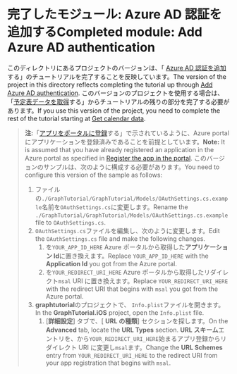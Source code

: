 # <a name="completed-module-add-azure-ad-authentication"></a><span data-ttu-id="537bd-101">完了したモジュール: Azure AD 認証を追加する</span><span class="sxs-lookup"><span data-stu-id="537bd-101">Completed module: Add Azure AD authentication</span></span>

<span data-ttu-id="537bd-102">このディレクトリにあるプロジェクトのバージョンは、「 [Azure AD 認証を追加](https://docs.microsoft.com/graph/tutorials/xamarin?tutorial-step=3)する」のチュートリアルを完了することを反映しています。</span><span class="sxs-lookup"><span data-stu-id="537bd-102">The version of the project in this directory reflects completing the tutorial up through [Add Azure AD authentication](https://docs.microsoft.com/graph/tutorials/xamarin?tutorial-step=3).</span></span> <span data-ttu-id="537bd-103">このバージョンのプロジェクトを使用する場合は、「[予定表データを取得](https://docs.microsoft.com/graph/tutorials/xamarin?tutorial-step=4)する」からチュートリアルの残りの部分を完了する必要があります。</span><span class="sxs-lookup"><span data-stu-id="537bd-103">If you use this version of the project, you need to complete the rest of the tutorial starting at [Get calendar data](https://docs.microsoft.com/graph/tutorials/xamarin?tutorial-step=4).</span></span>

> <span data-ttu-id="537bd-104">**注:**「[アプリをポータルに登録](https://docs.microsoft.com/graph/tutorials/xamarin?tutorial-step=2)する」で示されているように、Azure portal にアプリケーションを登録済みであることを前提としています。</span><span class="sxs-lookup"><span data-stu-id="537bd-104">**Note:** It is assumed that you have already registered an application in the Azure portal as specified in [Register the app in the portal](https://docs.microsoft.com/graph/tutorials/xamarin?tutorial-step=2).</span></span> <span data-ttu-id="537bd-105">このバージョンのサンプルは、次のように構成する必要があります。</span><span class="sxs-lookup"><span data-stu-id="537bd-105">You need to configure this version of the sample as follows:</span></span>
>
> 1. <span data-ttu-id="537bd-106">ファイルの`./GraphTutorial/GraphTutorial/Models/OAuthSettings.cs.example`名前を`OAuthSettings.cs`に変更します。</span><span class="sxs-lookup"><span data-stu-id="537bd-106">Rename the `./GraphTutorial/GraphTutorial/Models/OAuthSettings.cs.example` file to `OAuthSettings.cs`.</span></span>
> 1. <span data-ttu-id="537bd-107">`OAuthSettings.cs`ファイルを編集し、次のように変更します。</span><span class="sxs-lookup"><span data-stu-id="537bd-107">Edit the `OAuthSettings.cs` file and make the following changes.</span></span>
>     1. <span data-ttu-id="537bd-108">を`YOUR_APP_ID_HERE` Azure ポータルから取得した**アプリケーション Id**に置き換えます。</span><span class="sxs-lookup"><span data-stu-id="537bd-108">Replace `YOUR_APP_ID_HERE` with the **Application Id** you got from the Azure portal.</span></span>
>     1. <span data-ttu-id="537bd-109">を`YOUR_REDIRECT_URI_HERE` Azure ポータルから取得したリダイレクト`msal` URI に置き換えます。</span><span class="sxs-lookup"><span data-stu-id="537bd-109">Replace `YOUR_REDIRECT_URI_HERE` with the redirect URI that begins with `msal` you got from the Azure portal.</span></span>
> 1. <span data-ttu-id="537bd-110">**graphtutorial**のプロジェクトで、 `Info.plist`ファイルを開きます。</span><span class="sxs-lookup"><span data-stu-id="537bd-110">In the **GraphTutorial.iOS** project, open the `Info.plist` file.</span></span>
>     1. <span data-ttu-id="537bd-111">[**詳細設定**] タブで、[ **URL の種類**] セクションを探します。</span><span class="sxs-lookup"><span data-stu-id="537bd-111">On the **Advanced** tab, locate the **URL Types** section.</span></span> <span data-ttu-id="537bd-112">**URL スキーム**エントリを、から`YOUR_REDIRECT_URI_HERE`始まるアプリ登録からリダイレクト URI に変更し`msal`ます。</span><span class="sxs-lookup"><span data-stu-id="537bd-112">Change the **URL Schemes** entry from `YOUR_REDIRECT_URI_HERE` to the redirect URI from your app registration that begins with `msal`.</span></span>